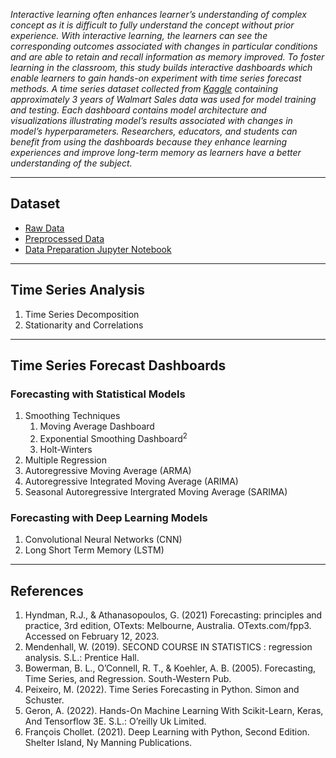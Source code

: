 _Interactive learning often enhances learner’s understanding of complex concept as it is difficult to fully understand the concept without prior experience. With interactive learning, the learners can see the corresponding outcomes associated with changes in particular conditions and are able to retain and recall information as memory improved. To foster learning in the classroom, this study builds interactive dashboards which enable learners to gain hands-on experiment with time series forecast methods. A time series dataset collected from [Kaggle](https://www.kaggle.com/c/walmart-recruiting-store-sales-forecasting/data) containing approximately 3 years of Walmart Sales data was used for model training and testing. Each dashboard contains model architecture and visualizations illustrating model’s results associated with changes in model’s hyperparameters. Researchers, educators, and students can benefit from using the dashboards because they enhance learning experiences and improve long-term memory as learners have a better understanding of the subject._

<hr />

## Dataset

- [Raw Data](https://github.com/nphan20181/time_series_forecast/blob/main/data/walmart_sales.zip)
- [Preprocessed Data](https://github.com/nphan20181/time_series_forecast/blob/main/data/ts_dataset.csv)
- [Data Preparation Jupyter Notebook](https://github.com/nphan20181/time_series_forecast/blob/main/prepare_ts_data.ipynb)

<hr />

## Time Series Analysis

1. Time Series Decomposition
1. Stationarity and Correlations

<hr />

## Time Series Forecast Dashboards

### Forecasting with Statistical Models

1. Smoothing Techniques
   1. Moving Average Dashboard
   1. Exponential Smoothing Dashboard$^2$
   1. Holt-Winters
1. Multiple Regression
1. Autoregressive Moving Average (ARMA)
1. Autoregressive Integrated Moving Average (ARIMA)
1. Seasonal Autoregressive Intergrated Moving Average (SARIMA)

### Forecasting with Deep Learning Models

1. Convolutional Neural Networks (CNN)
1. Long Short Term Memory (LSTM)

<hr />

## References

1. Hyndman, R.J., & Athanasopoulos, G. (2021) Forecasting: principles and practice, 3rd edition, OTexts: Melbourne, Australia. OTexts.com/fpp3. Accessed on February 12, 2023.
1. Mendenhall, W. (2019). SECOND COURSE IN STATISTICS : regression analysis. S.L.: Prentice Hall.
1. Bowerman, B. L., O’Connell, R. T., & Koehler, A. B. (2005). Forecasting, Time Series, and Regression. South-Western Pub.
1. Peixeiro, M. (2022). Time Series Forecasting in Python. Simon and Schuster.
1. Geron, A. (2022). Hands-On Machine Learning With Scikit-Learn, Keras, And Tensorflow 3E. S.L.: O’reilly Uk Limited.
1. François Chollet. (2021). Deep Learning with Python, Second Edition. Shelter Island, Ny Manning Publications.

‌
